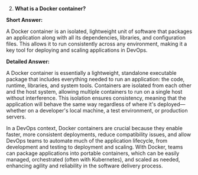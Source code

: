 2. **What is a Docker container?**

**Short Answer:**

A Docker container is an isolated, lightweight unit of software that packages an application along with all its dependencies, libraries, and configuration files. This allows it to run consistently across any environment, making it a key tool for deploying and scaling applications in DevOps.

**Detailed Answer:**

A Docker container is essentially a lightweight, standalone executable package that includes everything needed to run an application: the code, runtime, libraries, and system tools. Containers are isolated from each other and the host system, allowing multiple containers to run on a single host without interference. This isolation ensures consistency, meaning that the application will behave the same way regardless of where it's deployed—whether on a developer's local machine, a test environment, or production servers.

In a DevOps context, Docker containers are crucial because they enable faster, more consistent deployments, reduce compatibility issues, and allow DevOps teams to automate much of the application lifecycle, from development and testing to deployment and scaling. With Docker, teams can package applications into portable containers, which can be easily managed, orchestrated (often with Kubernetes), and scaled as needed, enhancing agility and reliability in the software delivery process.